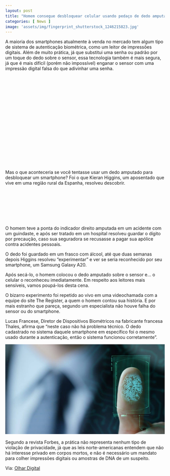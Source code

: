 ```yaml
---
layout: post
title: "Homem consegue desbloquear celular usando pedaço de dedo amputado"
categories: [ News ]
image: 'assets/img/fingerprint_shutterstock_1246215823.jpg'
---
```


A maioria dos smartphones atualmente à venda no mercado tem algum tipo de sistema de autenticação biométrica, como um leitor de impressões digitais. Além de muito prática, já que substitui uma senha ou padrão por um toque do dedo sobre o sensor, essa tecnologia também é mais segura, já que é mais difícil (porém não impossível) enganar o sensor com uma impressão digital falsa do que adivinhar uma senha.

<!-- QUADRADO -->
<script async src="//pagead2.googlesyndication.com/pagead/js/adsbygoogle.js"></script>
<ins class="adsbygoogle"
style="display:inline-block;width:336px;height:280px"
data-ad-client="ca-pub-2838251107855362"
data-ad-slot="5351066970"></ins>
<script>
(adsbygoogle = window.adsbygoogle || []).push({});
</script>

Mas o que aconteceria se você tentasse usar um dedo amputado para desbloquear um smartphone? Foi o que Kieran Higgins, um aposentado que vive em uma região rural da Espanha, resolveu descobrir.

<!-- MINI ANÚNCIO -->
<script async src="//pagead2.googlesyndication.com/pagead/js/adsbygoogle.js"></script>
<!-- Games Root -->
<ins class="adsbygoogle"
style="display:inline-block;width:730px;height:95px"
data-ad-client="ca-pub-2838251107855362"
data-ad-slot="5351066970"></ins>
<script>
(adsbygoogle = window.adsbygoogle || []).push({});
</script>

O homem teve a ponta do indicador direito amputada em um acidente com um guindaste, e após ser tratado em um hospital resolveu guardar o dígito por precaução, caso sua seguradora se recusasse a pagar sua apólice contra acidentes pessoais.

<!-- RETANGULO LARGO 2 -->
<script async src="//pagead2.googlesyndication.com/pagead/js/adsbygoogle.js"></script>
<ins class="adsbygoogle"
style="display:block; text-align:center;"
data-ad-layout="in-article"
data-ad-format="fluid"
data-ad-client="ca-pub-2838251107855362"
data-ad-slot="8549252987"></ins>
<script>
(adsbygoogle = window.adsbygoogle || []).push({});
</script>

O dedo foi guardado em um frasco com álcool, até que duas semanas depois Higgins resolveu “experimentar” e ver se seria reconhecido por seu smartphone, um Samsung Galaxy A20.

Após secá-lo, o homem colocou o dedo amputado sobre o sensor e… o celular o reconheceu imediatamente. Em respeito aos leitores mais sensíveis, vamos poupá-los desta cena.

O bizarro experimento foi repetido ao vivo em uma videochamada com a equipe do site The Register, a quem o homem contou sua história. E por mais estranho que pareça, segundo um especialista não houve falha do sensor ou do smartphone.

Lucas Francese, Diretor de Dispositivos Biométricos na fabricante francesa Thales, afirma que “neste caso não há problema técnico. O dedo cadastrado no sistema daquele smartphone em específico foi o mesmo usado durante a autenticação, então o sistema funcionou corretamente”.

![Dedo digital](/assets/img/fingerprint_shutterstock_596722127-1024x576.jpg)

Segundo a revista Forbes, a prática não representa nenhum tipo de violação de privacidade, já que as leis norte-americanas entendem que não há interesse privado em corpos mortos, e não é necessário um mandato para colher impressões digitais ou amostras de DNA de um suspeito.

<!-- RETANGULO LARGO -->
<script async src="https://pagead2.googlesyndication.com/pagead/js/adsbygoogle.js"></script>
<!-- Informat -->
<ins class="adsbygoogle"
style="display:block"
data-ad-client="ca-pub-2838251107855362"
data-ad-slot="2327980059"
data-ad-format="auto"
data-full-width-responsive="true"></ins>
<script>
(adsbygoogle = window.adsbygoogle || []).push({});
</script>

Via: [Olhar Digital](https://olhardigital.com.br/2021/05/11/seguranca/homem-consegue-desbloquear-celular-usando-pedaco-de-dedo-amputado/)
